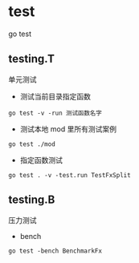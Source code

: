 # test

go test

## testing.T
单元测试

- 测试当前目录指定函数
```shell
go test -v -run 测试函数名字
```

- 测试本地 mod 里所有测试案例
```shell
go test ./mod
```

- 指定函数测试
```shell
go test . -v -test.run TestFxSplit
```

## testing.B
压力测试

- bench
```shell
go test -bench BenchmarkFx
```

